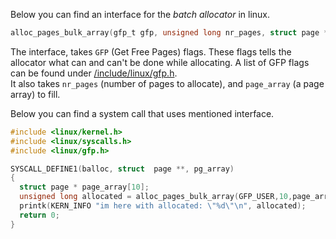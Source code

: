 Below you can find an interface for the _batch allocator_ in linux.
```c
alloc_pages_bulk_array(gfp_t gfp, unsigned long nr_pages, struct page **page_array)
```
The interface, takes `GFP` (Get Free Pages) flags. These flags tells the allocator what can and can't be done while allocating.
A list of GFP flags can be found under [/include/linux/gfp.h](https://elixir.bootlin.com/linux/v5.14.1/source/include/linux/gfp.h#L323).  
It also takes `nr_pages` (number of pages to allocate), and `page_array` (a page array) to fill.
  
Below you can find a system call that uses mentioned interface.
```c
#include <linux/kernel.h>
#include <linux/syscalls.h>
#include <linux/gfp.h>

SYSCALL_DEFINE1(balloc, struct  page **, pg_array)
{
  struct page * page_array[10];
  unsigned long allocated = alloc_pages_bulk_array(GFP_USER,10,page_array);
  printk(KERN_INFO "im here with allocated: \"%d\"\n", allocated);
  return 0;
}
```
